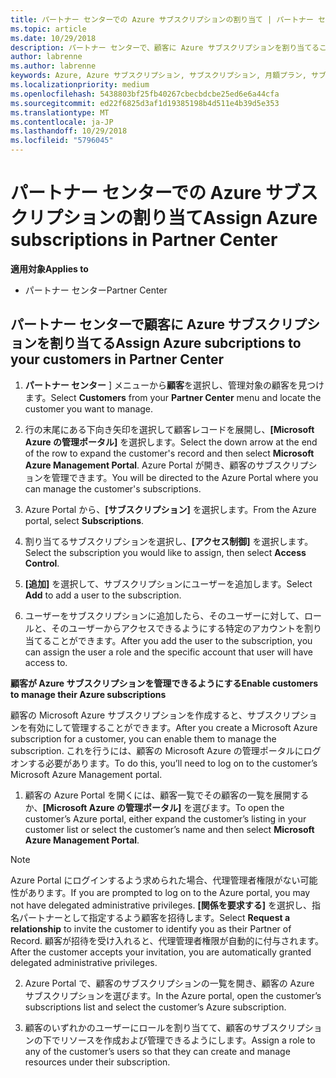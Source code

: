 ```yaml
---
title: パートナー センターでの Azure サブスクリプションの割り当て | パートナー センター
ms.topic: article
ms.date: 10/29/2018
description: パートナー センターで、顧客に Azure サブスクリプションを割り当てることができるようになりました。顧客自身によるサブスクリプションの管理を有効にすることもできます
author: labrenne
ms.author: labrenne
keywords: Azure, Azure サブスクリプション, サブスクリプション, 月額プラン, サブスクリプションの割り当て, Azure サブスクリプションの管理
ms.localizationpriority: medium
ms.openlocfilehash: 5438803bf25fb40267cbecbdcbe25ed6e6a44cfa
ms.sourcegitcommit: ed22f6825d3af1d19385198b4d511e4b39d5e353
ms.translationtype: MT
ms.contentlocale: ja-JP
ms.lasthandoff: 10/29/2018
ms.locfileid: "5796045"
---
```

# <a name="assign-azure-subscriptions-in-partner-center"></a><span data-ttu-id="55849-104">パートナー センターでの Azure サブスクリプションの割り当て</span><span class="sxs-lookup"><span data-stu-id="55849-104">Assign Azure subscriptions in Partner Center</span></span>

**<span data-ttu-id="55849-105">適用対象</span><span class="sxs-lookup"><span data-stu-id="55849-105">Applies to</span></span>**

-  <span data-ttu-id="55849-106">パートナー センター</span><span class="sxs-lookup"><span data-stu-id="55849-106">Partner Center</span></span>
 
## <a name="assign-azure-subcriptions-to-your-customers-in-partner-center"></a><span data-ttu-id="55849-107">パートナー センターで顧客に Azure サブスクリプションを割り当てる</span><span class="sxs-lookup"><span data-stu-id="55849-107">Assign Azure subcriptions to your customers in Partner Center</span></span>

1. <span data-ttu-id="55849-108">**パートナー センター** ] メニューから**顧客**を選択し、管理対象の顧客を見つけます。</span><span class="sxs-lookup"><span data-stu-id="55849-108">Select **Customers** from your **Partner Center** menu and locate the customer you want to manage.</span></span>

2.  <span data-ttu-id="55849-109">行の末尾にある下向き矢印を選択して顧客レコードを展開し、**[Microsoft Azure の管理ポータル]** を選択します。</span><span class="sxs-lookup"><span data-stu-id="55849-109">Select the down arrow at the end of the row to expand the customer's record and then select **Microsoft Azure Management Portal**.</span></span> <span data-ttu-id="55849-110">Azure Portal が開き、顧客のサブスクリプションを管理できます。</span><span class="sxs-lookup"><span data-stu-id="55849-110">You will be directed to the Azure Portal where you can manage the customer's subscriptions.</span></span> 

4. <span data-ttu-id="55849-111">Azure Portal から、**[サブスクリプション]** を選択します。</span><span class="sxs-lookup"><span data-stu-id="55849-111">From the Azure portal, select **Subscriptions**.</span></span>

5. <span data-ttu-id="55849-112">割り当てるサブスクリプションを選択し、**[アクセス制御]** を選択します。</span><span class="sxs-lookup"><span data-stu-id="55849-112">Select the subscription you would like to assign, then select **Access Control**.</span></span>

6. <span data-ttu-id="55849-113">**[追加]** を選択して、サブスクリプションにユーザーを追加します。</span><span class="sxs-lookup"><span data-stu-id="55849-113">Select **Add** to add a user to the subscription.</span></span> 

7. <span data-ttu-id="55849-114">ユーザーをサブスクリプションに追加したら、そのユーザーに対して、ロールと、そのユーザーからアクセスできるようにする特定のアカウントを割り当てることができます。</span><span class="sxs-lookup"><span data-stu-id="55849-114">After you add the user to the subscription, you can assign the user a role and the specific account that user will have access to.</span></span> 

**<span data-ttu-id="55849-115">顧客が Azure サブスクリプションを管理できるようにする</span><span class="sxs-lookup"><span data-stu-id="55849-115">Enable customers to manage their Azure subscriptions</span></span>**

<span data-ttu-id="55849-116">顧客の Microsoft Azure サブスクリプションを作成すると、サブスクリプションを有効にして管理することができます。</span><span class="sxs-lookup"><span data-stu-id="55849-116">After you create a Microsoft Azure subscription for a customer, you can enable them to manage the subscription.</span></span> <span data-ttu-id="55849-117">これを行うには、顧客の Microsoft Azure の管理ポータルにログオンする必要があります。</span><span class="sxs-lookup"><span data-stu-id="55849-117">To do this, you’ll need to log on to the customer’s Microsoft Azure Management portal.</span></span> 

1.  <span data-ttu-id="55849-118">顧客の Azure Portal を開くには、顧客一覧でその顧客の一覧を展開するか、**[Microsoft Azure の管理ポータル]** を選びます。</span><span class="sxs-lookup"><span data-stu-id="55849-118">To open the customer’s Azure portal, either expand the customer’s listing in your customer list or select the customer’s name and then select **Microsoft Azure Management Portal**.</span></span>
    
> [!NOTE]  
> <span data-ttu-id="55849-119">Azure Portal にログインするよう求められた場合、代理管理者権限がない可能性があります。</span><span class="sxs-lookup"><span data-stu-id="55849-119">If you are prompted to log on to the Azure portal, you may not have delegated administrative privileges.</span></span> <span data-ttu-id="55849-120">**[関係を要求する]** を選択し、指名パートナーとして指定するよう顧客を招待します。</span><span class="sxs-lookup"><span data-stu-id="55849-120">Select **Request a relationship** to invite the customer to identify you as their Partner of Record.</span></span> <span data-ttu-id="55849-121">顧客が招待を受け入れると、代理管理者権限が自動的に付与されます。</span><span class="sxs-lookup"><span data-stu-id="55849-121">After the customer accepts your invitation, you are automatically granted delegated administrative privileges.</span></span> 

2.  <span data-ttu-id="55849-122">Azure Portal で、顧客のサブスクリプションの一覧を開き、顧客の Azure サブスクリプションを選びます。</span><span class="sxs-lookup"><span data-stu-id="55849-122">In the Azure portal, open the customer’s subscriptions list and select the customer’s Azure subscription.</span></span>

3.  <span data-ttu-id="55849-123">顧客のいずれかのユーザーにロールを割り当てて、顧客のサブスクリプションの下でリソースを作成および管理できるようにします。</span><span class="sxs-lookup"><span data-stu-id="55849-123">Assign a role to any of the customer’s users so that they can create and manage resources under their subscription.</span></span>


